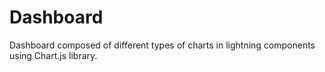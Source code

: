 # Dashboard
Dashboard composed of different types of charts in lightning components using Chart.js library.   
